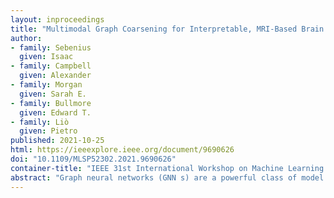 ```yaml
---
layout: inproceedings
title: "Multimodal Graph Coarsening for Interpretable, MRI-Based Brain Graph Neural Network"
author:
- family: Sebenius
  given: Isaac
- family: Campbell
  given: Alexander
- family: Morgan
  given: Sarah E.
- family: Bullmore
  given: Edward T.
- family: Liò
  given: Pietro
published: 2021-10-25
html: https://ieeexplore.ieee.org/document/9690626
doi: "10.1109/MLSP52302.2021.9690626"
container-title: "IEEE 31st International Workshop on Machine Learning for Signal Processing (MLSP)"
abstract: "Graph neural networks (GNN s) are a powerful class of model for representation learning on relational data and graph-structured signal, such as brain connectivity graphs derived from neuroimaging. To date, existing work applying graph learning methods to brain connectivity is limited to a single neuroimaging modality such as structural or functional MRI. In practice, the brain is best represented by multiple networks arising from different imaging modalities. We develop a gen-eral framework for jointly pooling multimodal graphs which share the same set of underlying nodes whilst differing in edge connectivity. Building on this approach, we propose a multimodal GNN (MM-GNN) model that incorporates mul-tiple types of neuroimaging-based brain connectivity. When applied to the task of classifying brain images from patients with schizophrenia and healthy control subjects, we observe that incorporating multimodal pooling dramatically improves performance over non-pooled networks and that MM-GNN matches or improves performance over multiple single-modal and non-GNN baselines. Finally, we demonstrate how our approach uses multimodal data to learn a unified, interpretable measure of the salience of individual brain regions of interest. In this way, MM-GNN represents a new method for leveraging diverse brain connectivity data to enhance the detection of mental health disorders and to understand their biological underpinnings."
---
```

